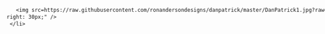 <html>
    <head>
      <title>Storyboards
      </title>
       <link href="main.css" rel="stylesheet" type="text/css">
<link href='http://fonts.googleapis.com/css?family=Shadows+Into+Light' rel='stylesheet' type='text/css'>
<link href='http://fonts.googleapis.com/css?family=Droid+Sans' rel='stylesheet' type='text/css'>
 
<script>
  (function(i,s,o,g,r,a,m){i['GoogleAnalyticsObject']=r;i[r]=i[r]||function(){
  (i[r].q=i[r].q||[]).push(arguments)},i[r].l=1*new Date();a=s.createElement(o),
  m=s.getElementsByTagName(o)[0];a.async=1;a.src=g;m.parentNode.insertBefore(a,m)
  })(window,document,'script','//www.google-analytics.com/analytics.js','ga');

  ga('create', 'UA-53385168-1', 'auto');
  ga('send', 'pageview');

</script>
  </head>
    <body>
<br/>
<br/>
<br/>
<div style="width:1200px; margin:0 auto;">
    
    
    
       <img src=https://raw.githubusercontent.com/ronandersondesigns/danpatrick/master/DanPatrick1.jpg?raw=true style="max-width: 1800px; width:100%; height: auto; margin-right: 30px;" />
     </li>
</div>
  </body>
</html>
